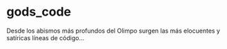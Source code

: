 gods_code
=========

Desde los abismos más profundos del Olimpo surgen las más elocuentes y satíricas líneas de código...
